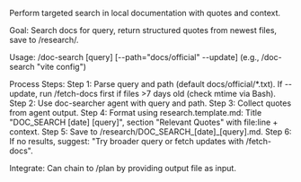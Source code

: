 Perform targeted search in local documentation with quotes and context.

Goal: Search docs for query, return structured quotes from newest files, save to /research/.

Usage: /doc-search [query] [--path="docs/official" --update] (e.g., /doc-search "vite config")

Process Steps:
Step 1: Parse query and path (default docs/official/*.txt). If --update, run /fetch-docs first if files >7 days old (check mtime via Bash).
Step 2: Use doc-searcher agent with query and path.
Step 3: Collect quotes from agent output.
Step 4: Format using research.template.md: Title "DOC_SEARCH [date] [query]", section "Relevant Quotes" with file:line + context.
Step 5: Save to /research/DOC_SEARCH_[date]_[query].md.
Step 6: If no results, suggest: "Try broader query or fetch updates with /fetch-docs".

Integrate: Can chain to /plan by providing output file as input.